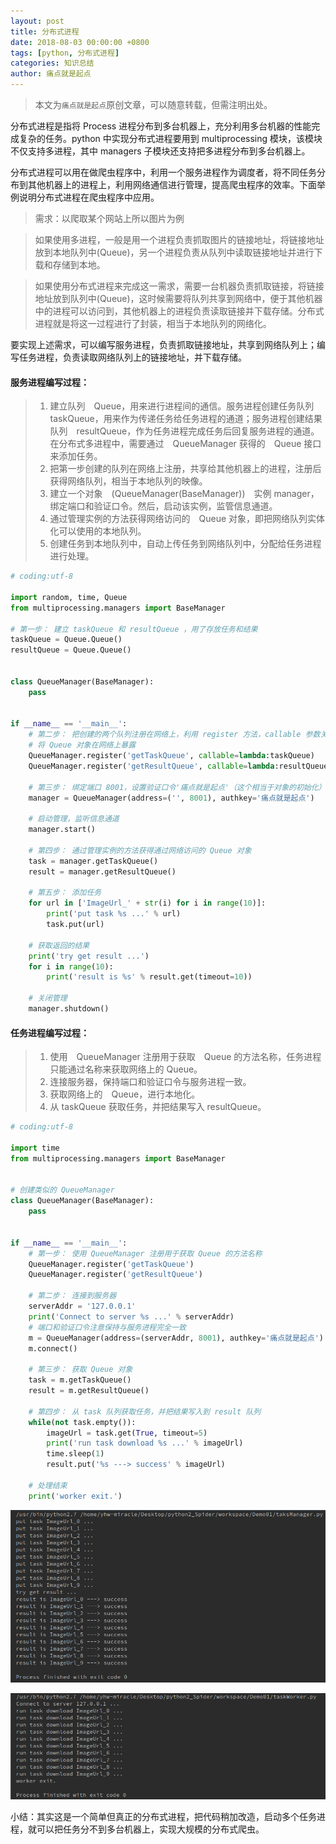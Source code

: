 ```yaml
---
layout: post
title: 分布式进程
date: 2018-08-03 00:00:00 +0800
tags: [python, 分布式进程]
categories: 知识总结
author: 痛点就是起点
---
```


> 本文为`痛点就是起点`原创文章，可以随意转载，但需注明出处。

分布式进程是指将 Process 进程分布到多台机器上，充分利用多台机器的性能完成复杂的任务。python 中实现分布式进程要用到 multiprocessing 模块，该模块不仅支持多进程，其中 managers 子模块还支持把多进程分布到多台机器上。

分布式进程可以用在做爬虫程序中，利用一个服务进程作为调度者，将不同任务分布到其他机器上的进程上，利用网络通信进行管理，提高爬虫程序的效率。下面举例说明分布式进程在爬虫程序中应用。

> 需求：以爬取某个网站上所以图片为例

> 如果使用多进程，一般是用一个进程负责抓取图片的链接地址，将链接地址放到本地队列中(Queue)，另一个进程负责从队列中读取链接地址并进行下载和存储到本地。

> 如果使用分布式进程来完成这一需求，需要一台机器负责抓取链接，将链接地址放到队列中(Queue)，这时候需要将队列共享到网络中，便于其他机器中的进程可以访问到，其他机器上的进程负责读取链接并下载存储。分布式进程就是将这一过程进行了封装，相当于本地队列的网络化。

要实现上述需求，可以编写服务进程，负责抓取链接地址，共享到网络队列上；编写任务进程，负责读取网络队列上的链接地址，并下载存储。

#### 服务进程编写过程：
> 1. 建立队列　Queue，用来进行进程间的通信。服务进程创建任务队列　taskQueue，用来作为传递任务给任务进程的通道；服务进程创建结果队列　resultQueue，作为任务进程完成任务后回复服务进程的通道。在分布式多进程中，需要通过　QueueManager 获得的　Queue 接口来添加任务。
> 2. 把第一步创建的队列在网络上注册，共享给其他机器上的进程，注册后获得网络队列，相当于本地队列的映像。
> 3. 建立一个对象　(QueueManager(BaseManager))　实例 manager，绑定端口和验证口令。然后，启动该实例，监管信息通道。
> 4. 通过管理实例的方法获得网络访问的　Queue 对象，即把网络队列实体化可以使用的本地队列。
> 5. 创建任务到本地队列中，自动上传任务到网络队列中，分配给任务进程进行处理。

```python
# coding:utf-8

import random, time, Queue
from multiprocessing.managers import BaseManager

# 第一步： 建立 taskQueue 和 resultQueue ，用了存放任务和结果
taskQueue = Queue.Queue()
resultQueue = Queue.Queue()


class QueueManager(BaseManager):
    pass


if __name__ == '__main__':
    # 第二步： 把创建的两个队列注册在网络上，利用 register 方法，callable 参数关联了 Queue 对象
    # 将 Queue 对象在网络上暴露
    QueueManager.register('getTaskQueue', callable=lambda:taskQueue)
    QueueManager.register('getResultQueue', callable=lambda:resultQueue)

    # 第三步： 绑定端口 8001，设置验证口令'痛点就是起点'（这个相当于对象的初始化）
    manager = QueueManager(address=('', 8001), authkey='痛点就是起点')

    # 启动管理，监听信息通道
    manager.start()

    # 第四步： 通过管理实例的方法获得通过网络访问的 Queue 对象
    task = manager.getTaskQueue()
    result = manager.getResultQueue()

    # 第五步： 添加任务
    for url in ['ImageUrl_' + str(i) for i in range(10)]:
        print('put task %s ...' % url)
        task.put(url)

    # 获取返回的结果
    print('try get result ...')
    for i in range(10):
        print('result is %s' % result.get(timeout=10))

    # 关闭管理
    manager.shutdown()
```

#### 任务进程编写过程：
> 1. 使用　QueueManager 注册用于获取　Queue 的方法名称，任务进程只能通过名称来获取网络上的 Queue。
> 2. 连接服务器，保持端口和验证口令与服务进程一致。
> 3. 获取网络上的　Queue，进行本地化。
> 4. 从 taskQueue 获取任务，并把结果写入 resultQueue。

```python
# coding:utf-8

import time
from multiprocessing.managers import BaseManager


# 创建类似的 QueueManager
class QueueManager(BaseManager):
    pass


if __name__ == '__main__':
    # 第一步： 使用 QueueManager 注册用于获取 Queue 的方法名称
    QueueManager.register('getTaskQueue')
    QueueManager.register('getResultQueue')

    # 第二步： 连接到服务器
    serverAddr = '127.0.0.1'
    print('Connect to server %s ...' % serverAddr)
    # 端口和验证口令注意保持与服务进程完全一致
    m = QueueManager(address=(serverAddr, 8001), authkey='痛点就是起点')
    m.connect()

    # 第三步： 获取 Queue 对象
    task = m.getTaskQueue()
    result = m.getResultQueue()

    # 第四步： 从 task 队列获取任务，并把结果写入到 result 队列
    while(not task.empty()):
        imageUrl = task.get(True, timeout=5)
        print('run task download %s ...' % imageUrl)
        time.sleep(1)
        result.put('%s ---> success' % imageUrl)

    # 处理结束
    print('worker exit.')
```

![](images/2018/August/Screenshot%20from%202018-08-03%2013-31-06.png)

![](images/2018/August/Screenshot%20from%202018-08-03%2013-31-15.png)

小结：其实这是一个简单但真正的分布式进程，把代码稍加改造，启动多个任务进程，就可以把任务分不到多台机器上，实现大规模的分布式爬虫。
